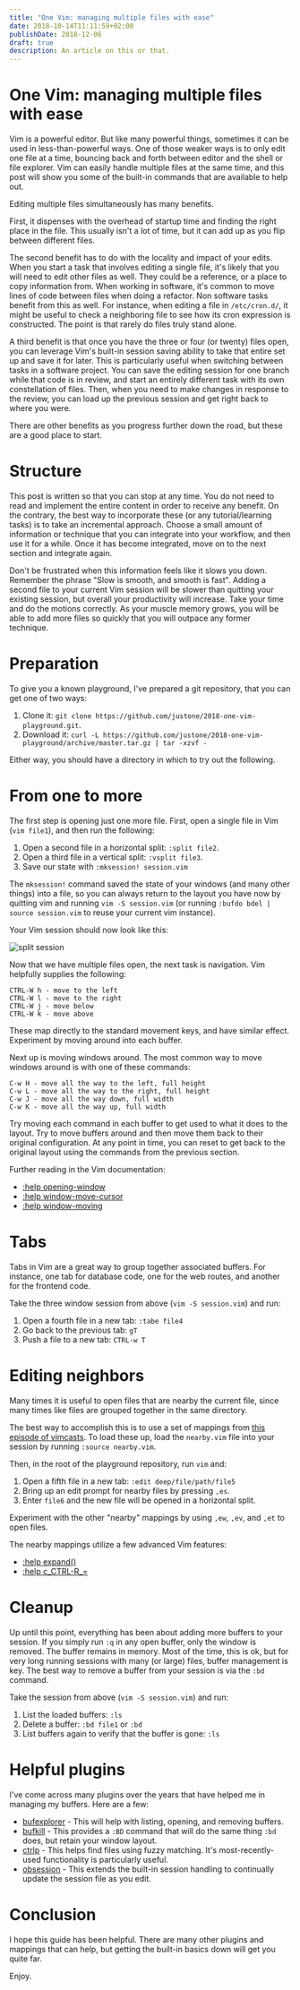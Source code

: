 ```yaml
---
title: "One Vim: managing multiple files with ease"
date: 2018-10-14T11:11:59+02:00
publishDate: 2018-12-06
draft: true
description: An article on this or that.
---
```


# One Vim: managing multiple files with ease

Vim is a powerful editor.  But like many powerful things, sometimes it can be used in less-than-powerful ways.  One of those weaker ways is to only edit one file at a time, bouncing back and forth between editor and the shell or file explorer.  Vim can easily handle multiple files at the same time, and this post will show you some of the built-in commands that are available to help out.

Editing multiple files simultaneously has many benefits.

First, it dispenses with the overhead of startup time and finding the right place in the file.  This usually isn't a lot of time, but it can add up as you flip between different files.

The second benefit has to do with the locality and impact of your edits.  When you start a task that involves editing a single file, it's likely that you will need to edit other files as well.  They could be a reference, or a place to copy information from.  When working in software, it's common to move lines of code between files when doing a refactor. Non software tasks benefit from this as well.  For instance, when editing a file in `/etc/cron.d/`, it might be useful to check a neighboring file to see how its cron expression is constructed. The point is that rarely do files truly stand alone.

A third benefit is that once you have the three or four (or twenty) files open, you can leverage Vim's built-in session saving ability to take that entire set up and save it for later.  This is particularly useful when switching between tasks in a software project.  You can save the editing session for one branch while that code is in review, and start an entirely different task with its own constellation of files.  Then, when you need to make changes in response to the review, you can load up the previous session and get right back to where you were.

There are other benefits as you progress further down the road, but these are a good place to start.

# Structure

This post is written so that you can stop at any time.  You do not need to read and implement the entire content in order to receive any benefit.  On the contrary, the best way to incorporate these (or any tutorial/learning tasks) is to take an incremental approach.  Choose a small amount of information or technique that you can integrate into your workflow, and then use it for a while.  Once it has become integrated, move on to the next section and integrate again.

Don't be frustrated when this information feels like it slows you down.  Remember the phrase "Slow is smooth, and smooth is fast".  Adding a second file to your current Vim session will be slower than quitting your existing session, but overall your productivity will increase.  Take your time and do the motions correctly.  As your muscle memory grows, you will be able to add more files so quickly that you will outpace any former technique.

# Preparation

To give you a known playground, I've prepared a git repository, that you can get one of two ways:

1. Clone it: `git clone https://github.com/justone/2018-one-vim-playground.git`.
2. Download it: `curl -L https://github.com/justone/2018-one-vim-playground/archive/master.tar.gz | tar -xzvf -`

Either way, you should have a directory in which to try out the following.

# From one to more

The first step is opening just one more file.  First, open a single file in Vim (`vim file1`), and then run the following:

1. Open a second file in a horizontal split: `:split file2`.
2. Open a third file in a vertical split: `:vsplit file3`.
3. Save our state with `:mksession! session.vim`

The `mksession!` command saved the state of your windows (and many other things) into a file, so you can always return to the layout you have now by quitting vim and running `vim -S session.vim` (or running `:bufdo bdel | source session.vim` to reuse your current vim instance).

Your Vim session should now look like this:

![split session](justone-one-vim-session.png)

Now that we have multiple files open, the next task is navigation.  Vim helpfully supplies the following:

```
CTRL-W h - move to the left
CTRL-W l - move to the right
CTRL-W j - move below
CTRL-W k - move above
```

These map directly to the standard movement keys, and have similar effect.  Experiment by moving around into each buffer.

Next up is moving windows around.  The most common way to move windows around is with one of these commands:

```
C-w H - move all the way to the left, full height
C-w L - move all the way to the right, full height
C-w J - move all the way down, full width
C-w K - move all the way up, full width
```

Try moving each command in each buffer to get used to what it does to the layout.  Try to move buffers around and then move them back to their original configuration.  At any point in time, you can reset to get back to the original layout using the commands from the previous section.

Further reading in the Vim documentation:
* [:help opening-window](http://vimdoc.sourceforge.net/htmldoc/windows.html#opening-window)
* [:help window-move-cursor](http://vimdoc.sourceforge.net/htmldoc/windows.html#window-move-cursor)
* [:help window-moving](http://vimdoc.sourceforge.net/htmldoc/windows.html#window-moving)

# Tabs

Tabs in Vim are a great way to group together associated buffers.  For instance, one tab for database code, one for the web routes, and another for the frontend code.

Take the three window session from above (`vim -S session.vim`) and run:

1. Open a fourth file in a new tab: `:tabe file4`
2. Go back to the previous tab: `gT`
3. Push a file to a new tab: `CTRL-w T`

# Editing neighbors

Many times it is useful to open files that are nearby the current file, since many times like files are grouped together in the same directory.

The best way to accomplish this is to use a set of mappings from [this episode of vimcasts](http://vimcasts.org/episodes/the-edit-command/).  To load these up, load the `nearby.vim` file into your session by running `:source nearby.vim`.

Then, in the root of the playground repository, run `vim` and:

1. Open a fifth file in a new tab: `:edit deep/file/path/file5`
2. Bring up an edit prompt for nearby files by pressing `,es`.
3. Enter `file6` and the new file will be opened in a horizontal split.

Experiment with the other "nearby" mappings by using `,ew`, `,ev`, and `,et` to open files.

The nearby mappings utilize a few advanced Vim features:
* [:help expand()](http://vimdoc.sourceforge.net/htmldoc/eval.html#expand())
* [:help c_CTRL-R_=](http://vimdoc.sourceforge.net/htmldoc/cmdline.html#c_CTRL-R_=)

# Cleanup

Up until this point, everything has been about adding more buffers to your session.  If you simply run `:q` in any open buffer, only the window is removed.  The buffer remains in memory.  Most of the time, this is ok, but for very long running sessions with many (or large) files, buffer management is key.  The best way to remove a buffer from your session is via the `:bd` command.

Take the session from above (`vim -S session.vim`) and run:

1. List the loaded buffers: `:ls`
2. Delete a buffer: `:bd file1` or `:bd`
3. List buffers again to verify that the buffer is gone: `:ls`

# Helpful plugins

I've come across many plugins over the years that have helped me in managing my buffers.  Here are a few:

* [bufexplorer](https://github.com/jlanzarotta/bufexplorer) - This will help with listing, opening, and removing buffers.
* [bufkill](https://github.com/qpkorr/vim-bufkill) - This provides a `:BD` command that will do the same thing `:bd` does, but retain your window layout.
* [ctrlp](https://github.com/kien/ctrlp.vim) - This helps find files using fuzzy matching.  It's most-recently-used functionality is particularly useful.
* [obsession](https://github.com/tpope/vim-obsession) - This extends the built-in session handling to continually update the session file as you edit.

# Conclusion

I hope this guide has been helpful.  There are many other plugins and mappings that can help, but getting the built-in basics down will get you quite far.

Enjoy.
